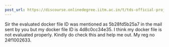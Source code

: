 ```yaml
---
post_url: https://discourse.onlinedegree.iitm.ac.in/t/tds-official-project1-discrepencies/171141/113
---
```

Sir the evaluated docker file ID was mentioned as 5b28fd5b25a7 in the mail sent by you but my docker file ID is 4d8c0cc34e35. I think my docker file is not evaluated properly. Kindly do check this and help me out. My reg no 24f1002633.